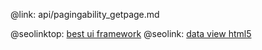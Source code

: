 @link: api/pagingability_getpage.md

@seolinktop: [best ui framework](https://webix.com)
@seolink: [data view html5](https://webix.com/widget/dataview/)